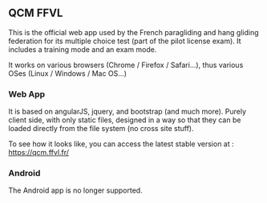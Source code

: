 QCM FFVL
--------

This is the official web app used by the French paragliding and hang gliding federation for its multiple choice test (part of the pilot license exam).
It includes a training mode and an exam mode.

It works on various browsers (Chrome / Firefox / Safari...), thus various OSes (Linux / Windows / Mac OS...)

### Web App

It is based on angularJS, jquery, and bootstrap (and much more).
Purely client side, with only static files, designed in a way so that they can be loaded directly from the file system (no cross site stuff).

To see how it looks like, you can access the latest stable version at : https://qcm.ffvl.fr/

### Android

The Android app is no longer supported.
